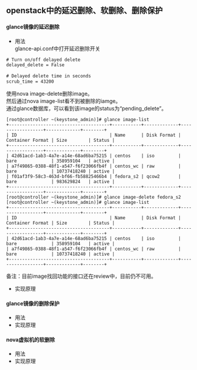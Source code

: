openstack中的延迟删除、软删除、删除保护
-----
#### glance镜像的延迟删除
+ 用法  
glance-api.conf中打开延迟删除开关
``` xml
# Turn on/off delayed delete
delayed_delete = False
 
# Delayed delete time in seconds
scrub_time = 43200
```
使用nova image-delete删除image。  
然后通过nova image-list看不到被删除的iamge。  
通过glance数据库，可以看到该image的status为“pending_delete”。  
```
[root@controller ~(keystone_admin)]# glance image-list
+--------------------------------------+-----------+-------------+------------------+-------------+--------+
| ID                                   | Name      | Disk Format | Container Format | Size        | Status |
+--------------------------------------+-----------+-------------+------------------+-------------+--------+
| 42d61acd-1ab3-4a7e-a14e-68ad6ba75215 | centos    | iso         | bare             | 358959104   | active |
| a7f49865-0388-48f1-a547-f6f23066fb4f | centos_wc | raw         | bare             | 10737418240 | active |
| f01af3f9-58c3-463d-bf66-fb58825466b4 | fedora_s2 | qcow2       | bare             | 983629824   | active |
+--------------------------------------+-----------+-------------+------------------+-------------+--------+
[root@controller ~(keystone_admin)]# glance image-delete fedora_s2
[root@controller ~(keystone_admin)]# glance image-list
+--------------------------------------+-----------+-------------+------------------+-------------+--------+
| ID                                   | Name      | Disk Format | Container Format | Size        | Status |
+--------------------------------------+-----------+-------------+------------------+-------------+--------+
| 42d61acd-1ab3-4a7e-a14e-68ad6ba75215 | centos    | iso         | bare             | 358959104   | active |
| a7f49865-0388-48f1-a547-f6f23066fb4f | centos_wc | raw         | bare             | 10737418240 | active |
+--------------------------------------+-----------+-------------+------------------+-------------+--------+
```

备注：目前image找回功能的接口还在review中，目前仍不可用。  
+ 实现原理

#### glance镜像的删除保护
+ 用法
+ 实现原理


#### nova虚拟机的软删除
+ 用法
+ 实现原理
